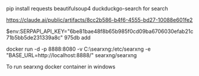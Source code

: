 pip install requests beautifulsoup4 duckduckgo-search
for search


https://claude.ai/public/artifacts/8cc2b586-b4f6-4555-bd27-10088e601fe2


$env:SERPAPI_API_KEY="6be81bae48f8b65b985f0cd09ba6706030efab21c71b5bb5de231339a8c" 975db add



docker run -d -p 8888:8080 -v C:\searxng:/etc/searxng -e "BASE_URL=http://localhost:8888/" searxng/searxng


To run searxng docker container in windows
